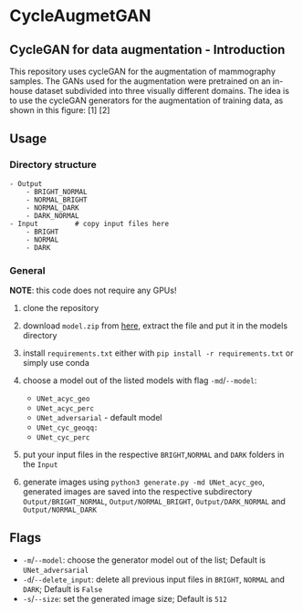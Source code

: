 # CycleAugmetGAN

## CycleGAN for data augmentation - Introduction
This repository uses cycleGAN for the augmentation of mammography samples. The GANs used for the augmentation were pretrained on an in-house dataset subdivided into three visually different domains. The idea is to use the cycleGAN generators for the augmentation of training data, as shown in this figure:
[1]
[2]



## Usage

### Directory structure
```
- Output
	- BRIGHT_NORMAL
	- NORMAL_BRIGHT
	- NORMAL_DARK
	- DARK_NORMAL
- Input 		# copy input files here
	- BRIGHT
	- NORMAL
	- DARK
```

### General

**NOTE**: this code does not require any GPUs!


1. clone the repository 
2. download `model.zip` from [here](https://faubox.rrze.uni-erlangen.de/getlink/fiRBM55TXSUgXzJgRftve6EV/), extract the file and put it in the models directory
3. install `requirements.txt` either with `pip install -r requirements.txt` or simply use conda 
4. choose a model out of the listed models with flag `-md`/`--model`:
    - `UNet_acyc_geo`
    - `UNet_acyc_perc`
    - `UNet_adversarial` - default model 
    - `UNet_cyc_geoqq:`
    - `UNet_cyc_perc`

5. put your input files in the respective `BRIGHT`,`NORMAL` and `DARK` folders in the `Input`
6. generate images using `python3 generate.py -md UNet_acyc_geo`, generated images are saved into the respective subdirectory `Output/BRIGHT_NORMAL`, `Output/NORMAL_BRIGHT`, `Output/DARK_NORMAL` and `Output/NORMAL_DARK`

## Flags

- `-m`/`--model`: choose the generator model out of the list; Default is `UNet_adversarial`
- `-d`/`--delete_input`: delete all previous input files in `BRIGHT`, `NORMAL` and `DARK`; Default is `False`
- `-s`/`--size`: set the generated image size; Default is `512`
 

